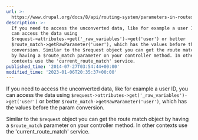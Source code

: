 ```yaml
---
url: >-
  https://www.drupal.org/docs/8/api/routing-system/parameters-in-routes/accessing-raw-parameter-values
description: >-
  If you need to access the unconverted data, like for example a user ID, you
  can access the data using
  $request->attributes->get('_raw_variables')->get('user') or better
  $route_match->getRawParameter('user'), which has the values before the param
  conversion. Similar to the $request object you can get the route match object
  by having a $route_match parameter on your controller method. In other
  contexts use the 'current_route_match' service.
published_time: '2014-07-27T03:54:44+00:00'
modified_time: '2023-01-06T20:35:37+00:00'
---
```

If you need to access the unconverted data, like for example a user ID, you can access the data using `$request->attributes->get('_raw_variables')->get('user')` or better `$route_match->getRawParameter('user')`, which has the values before the param conversion.

Similar to the `$request` object you can get the route match object by having a `$route_match` parameter on your controller method. In other contexts use the 'current\_route\_match' service.